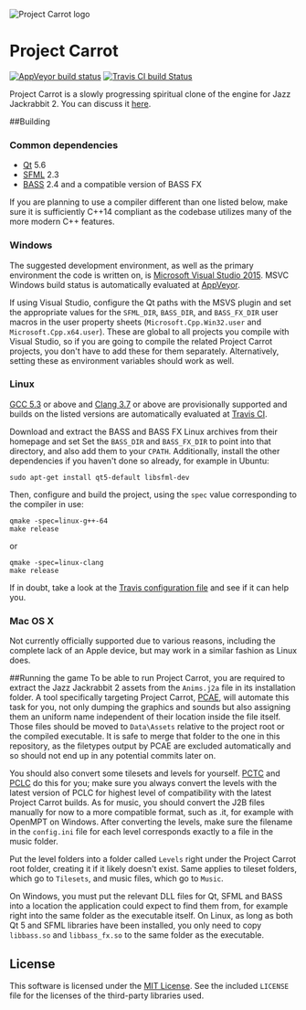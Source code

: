 ![Project Carrot logo](https://raw.githubusercontent.com/soulweaver91/project-carrot/master/Data/PCLogo-300px.png)

# Project Carrot
[![AppVeyor build status](https://ci.appveyor.com/api/projects/status/2f9f6k3x3mytjifj?svg=true)](https://ci.appveyor.com/project/soulweaver91/project-carrot)
[![Travis CI build Status](https://travis-ci.org/soulweaver91/project-carrot.svg)](https://travis-ci.org/soulweaver91/project-carrot)

Project Carrot is a slowly progressing spiritual clone of the engine for Jazz Jackrabbit 2.
You can discuss it [here](http://www.jazz2online.com/jcf/showthread.php?t=19535).

##Building
### Common dependencies

* [Qt](http://qt-project.org/downloads) 5.6
* [SFML](http://www.sfml-dev.org/download.php) 2.3
* [BASS](http://www.un4seen.com/bass.html) 2.4 and a compatible version of BASS FX

If you are planning to use a compiler different than one listed below, make sure it is
sufficiently C++14 compliant as the codebase utilizes many of the more modern C++ features.

### Windows
The suggested development environment, as well as the primary environment the code is written on,
is [Microsoft Visual Studio 2015](http://www.visualstudio.com/). MSVC Windows build status is
automatically evaluated at [AppVeyor](https://travis-ci.org/soulweaver91/project-carrot).

If using Visual Studio, configure the Qt paths with the MSVS plugin and set the appropriate
values for the `SFML_DIR`, `BASS_DIR`, and `BASS_FX_DIR` user macros in the user property
sheets (`Microsoft.Cpp.Win32.user` and `Microsoft.Cpp.x64.user`). These are global to
all projects you compile with Visual Studio, so if you are going to compile the related
Project Carrot projects, you don't have to add these for them separately. Alternatively,
setting these as environment variables should work as well.

### Linux
[GCC 5.3](https://gcc.gnu.org/) or above and [Clang 3.7](http://clang.llvm.org/) or above are
provisionally supported and builds on the listed versions are automatically evaluated at
[Travis CI](https://ci.appveyor.com/project/soulweaver91/project-carrot).

Download and extract the BASS and BASS FX Linux archives from their homepage and set
Set the `BASS_DIR` and `BASS_FX_DIR` to point into that directory, and also add them
to your `CPATH`. Additionally, install the other dependencies if you haven't done so
already, for example in Ubuntu:

```
sudo apt-get install qt5-default libsfml-dev
```

Then, configure and build the project, using the `spec` value corresponding to the compiler in use:
```
qmake -spec=linux-g++-64
make release
```

or

```
qmake -spec=linux-clang
make release
```

If in doubt, take a look at the [Travis configuration file](https://github.com/soulweaver91/project-carrot/blob/master/.travis.yml)
and see if it can help you.

### Mac OS X
Not currently officially supported due to various reasons, including the complete lack of an
Apple device, but may work in a similar fashion as Linux does.

##Running the game
To be able to run Project Carrot, you are required to extract the Jazz Jackrabbit 2 assets from
the `Anims.j2a` file in its installation folder. A tool specifically targeting Project Carrot,
[PCAE](https://github.com/soulweaver91/project-carrot-pcae), will automate this task for you,
not only dumping the graphics and sounds but also assigning them an uniform name independent of
their location inside the file itself. Those files should be moved to `Data\Assets` relative
to the project root or the compiled executable. It is safe to merge that folder to the one in
this repository, as the filetypes output by PCAE are excluded automatically and so should not
end up in any potential commits later on.

You should also convert some tilesets and levels for yourself.
[PCTC](https://github.com/soulweaver91/project-carrot-pctc) and
[PCLC](https://github.com/soulweaver91/project-carrot-pclc) do this for you; make sure you
always convert the levels with the latest version of PCLC for highest level of compatibility
with the latest Project Carrot builds. As for music, you should convert the J2B files manually
for now to a more compatible format, such as .it, for example with OpenMPT on Windows. After
converting the levels, make sure the filename in the `config.ini` file for each level
corresponds exactly to a file in the music folder.

Put the level folders into a folder called `Levels` right under the Project Carrot root folder,
creating it if it likely doesn't exist. Same applies to tileset folders, which go to `Tilesets`,
and music files, which go to `Music`.

On Windows, you must put the relevant DLL files for Qt, SFML and BASS into a location the
application could expect to find them from, for example right into the same folder as the
executable itself. On Linux, as long as both Qt 5 and SFML libraries have been installed,
you only need to copy `libbass.so` and `libbass_fx.so` to the same folder as the
executable.

## License
This software is licensed under the [MIT License](https://opensource.org/licenses/MIT).
See the included `LICENSE` file for the licenses of the third-party libraries used.
